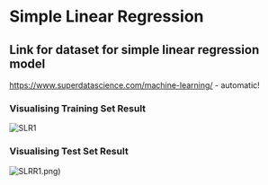 # Simple Linear Regression

## Link for dataset for simple linear regression model
https://www.superdatascience.com/machine-learning/ - automatic!
### Visualising Training Set Result
![SLR1](https://user-images.githubusercontent.com/38453583/56263363-4c545400-6100-11e9-97b4-c6ee48681a00.png)

### Visualising Test Set Result
![SLR](https://user-images.githubusercontent.com/38453583/56263165-7e18eb00-60ff-11e9-87b2-e8a448c502a2.png)R1.png)

